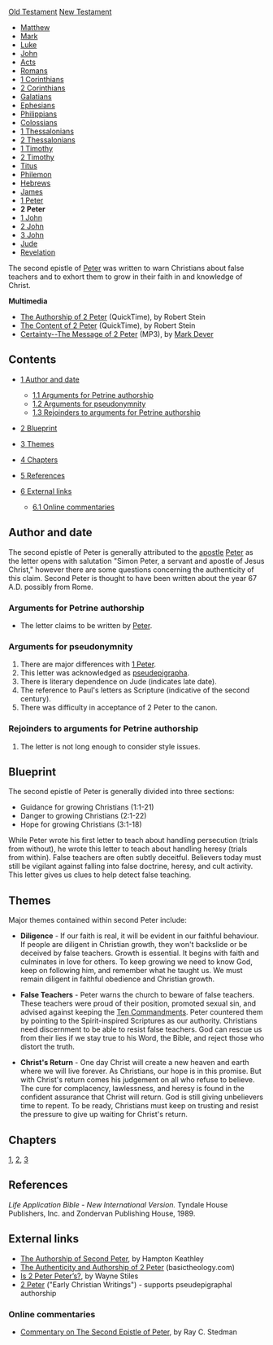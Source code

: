 [Old Testament](Old_Testament "Old Testament")
[New Testament](New_Testament "New Testament")
-   [Matthew](Gospel_of_Matthew "Gospel of Matthew")
-   [Mark](Gospel_of_Mark "Gospel of Mark")
-   [Luke](Gospel_of_Luke "Gospel of Luke")
-   [John](Gospel_of_John "Gospel of John")
-   [Acts](Acts_of_the_Apostles "Acts of the Apostles")
-   [Romans](Epistle_to_the_Romans "Epistle to the Romans")
-   [1 Corinthians](First_Epistle_to_the_Corinthians "First Epistle to the Corinthians")
-   [2 Corinthians](Second_Epistle_to_the_Corinthians "Second Epistle to the Corinthians")
-   [Galatians](Epistle_to_the_Galatians "Epistle to the Galatians")
-   [Ephesians](Epistle_to_the_Ephesians "Epistle to the Ephesians")
-   [Philippians](Epistle_to_the_Philippians "Epistle to the Philippians")
-   [Colossians](Epistle_to_the_Colossians "Epistle to the Colossians")
-   [1 Thessalonians](First_Epistle_to_the_Thessalonians "First Epistle to the Thessalonians")
-   [2 Thessalonians](Second_Epistle_to_the_Thessalonians "Second Epistle to the Thessalonians")
-   [1 Timothy](First_Epistle_to_Timothy "First Epistle to Timothy")
-   [2 Timothy](Second_Epistle_to_Timothy "Second Epistle to Timothy")
-   [Titus](Epistle_to_Titus "Epistle to Titus")
-   [Philemon](Epistle_to_Philemon "Epistle to Philemon")
-   [Hebrews](Epistle_to_the_Hebrews "Epistle to the Hebrews")
-   [James](Epistle_of_James "Epistle of James")
-   [1 Peter](First_Epistle_of_Peter "First Epistle of Peter")
-   **2 Peter**
-   [1 John](First_Epistle_of_John "First Epistle of John")
-   [2 John](Second_Epistle_of_John "Second Epistle of John")
-   [3 John](Third_Epistle_of_John "Third Epistle of John")
-   [Jude](Epistle_of_Jude "Epistle of Jude")
-   [Revelation](Book_of_Revelation "Book of Revelation")

The second epistle of [Peter](Peter "Peter") was written to warn
Christians about false teachers and to exhort them to grow in their
faith in and knowledge of Christ.

**Multimedia**

-   [The Authorship of 2 Peter](http://biblicaltraining.org/audio/NT502/nt2_stein_49.mov)
    (QuickTime), by Robert Stein
-   [The Content of 2 Peter](http://biblicaltraining.org/audio/NT502/nt2_stein_50.mov)
    (QuickTime), by Robert Stein
-   [Certainty--The Message of 2 Peter](http://dl.salemweb.net/?mg=8F33A088-66CF-4E6A-9354-954EAB3C6440)
    (MP3), by [Mark Dever](Mark_Dever "Mark Dever")

## Contents

-   [1 Author and date](#Author_and_date)
    -   [1.1 Arguments for Petrine authorship](#Arguments_for_Petrine_authorship)
    -   [1.2 Arguments for pseudonymnity](#Arguments_for_pseudonymnity)
    -   [1.3 Rejoinders to arguments for Petrine authorship](#Rejoinders_to_arguments_for_Petrine_authorship)

-   [2 Blueprint](#Blueprint)
-   [3 Themes](#Themes)
-   [4 Chapters](#Chapters)
-   [5 References](#References)
-   [6 External links](#External_links)
    -   [6.1 Online commentaries](#Online_commentaries)


## Author and date

The second epistle of Peter is generally attributed to the
[apostle](Apostle "Apostle") [Peter](Peter "Peter") as the letter
opens with salutation "Simon Peter, a servant and apostle of Jesus
Christ," however there are some questions concerning the
authenticity of this claim. Second Peter is thought to have been
written about the year 67 A.D. possibly from Rome.

### Arguments for Petrine authorship

-   The letter claims to be written by [Peter](Peter "Peter").

### Arguments for pseudonymnity

1.  There are major differences with [1 Peter](1_Peter "1 Peter").
2.  This letter was acknowledged as
    [pseudepigrapha](Pseudepigrapha "Pseudepigrapha").
3.  There is literary dependence on Jude (indicates late date).
4.  The reference to Paul's letters as Scripture (indicative of the
    second century).
5.  There was difficulty in acceptance of 2 Peter to the canon.

### Rejoinders to arguments for Petrine authorship

1.  The letter is not long enough to consider style issues.

## Blueprint

The second epistle of Peter is generally divided into three
sections:

-   Guidance for growing Christians (1:1-21)
-   Danger to growing Christians (2:1-22)
-   Hope for growing Christians (3:1-18)

While Peter wrote his first letter to teach about handling
persecution (trials from without), he wrote this letter to teach
about handling heresy (trials from within). False teachers are
often subtly deceitful. Believers today must still be vigilant
against falling into false doctrine, heresy, and cult activity.
This letter gives us clues to help detect false teaching.

## Themes

Major themes contained within second Peter include:

-   **Diligence** - If our faith is real, it will be evident in our
    faithful behaviour. If people are diligent in Christian growth,
    they won't backslide or be deceived by false teachers. Growth is
    essential. It begins with faith and culminates in love for others.
    To keep growing we need to know God, keep on following him, and
    remember what he taught us. We must remain diligent in faithful
    obedience and Christian growth.

-   **False Teachers** - Peter warns the church to beware of false
    teachers. These teachers were proud of their position, promoted
    sexual sin, and advised against keeping the
    [Ten Commandments](Ten_Commandments "Ten Commandments"). Peter
    countered them by pointing to the Spirit-inspired Scriptures as our
    authority. Christians need discernment to be able to resist false
    teachers. God can rescue us from their lies if we stay true to his
    Word, the Bible, and reject those who distort the truth.

-   **Christ's Return** - One day Christ will create a new heaven
    and earth where we will live forever. As Christians, our hope is in
    this promise. But with Christ's return comes his judgement on all
    who refuse to believe. The cure for complacency, lawlessness, and
    heresy is found in the confident assurance that Christ will return.
    God is still giving unbelievers time to repent. To be ready,
    Christians must keep on trusting and resist the pressure to give up
    waiting for Christ's return.

## Chapters

[1](2_Peter_1 "2 Peter 1"),
[2](index.php?title=2_Peter_2&action=edit&redlink=1 "2 Peter 2 (page does not exist)"),
[3](2_Peter_3 "2 Peter 3")

## References

*Life Application Bible - New International Version.* Tyndale House
Publishers, Inc. and Zondervan Publishing House, 1989.

## External links

-   [The Authorship of Second Peter](http://www.bible.org/page.asp?page_id=707),
    by Hampton Keathley
-   [The Authenticity and Authorship of 2 Peter](http://basictheology.com/articles/The_Authenticity_and_Authorship_of_2_Peter/)
    (basictheology.com)
-   [Is 2 Peter Peter’s?](http://www.bible.org/page.asp?page_id=708),
    by Wayne Stiles
-   [2 Peter](http://www.earlychristianwritings.com/2peter.html)
    ("Early Christian Writings") - supports pseudepigraphal authorship

### Online commentaries

-   [Commentary on The Second Epistle of Peter](http://www.raystedman.org/2peter/index.html),
    by Ray C. Stedman



